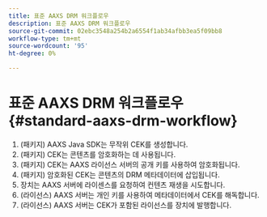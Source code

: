 ```yaml
---
title: 표준 AAXS DRM 워크플로우
description: 표준 AAXS DRM 워크플로우
source-git-commit: 02ebc3548a254b2a6554f1ab34afbb3ea5f09bb8
workflow-type: tm+mt
source-wordcount: '95'
ht-degree: 0%

---
```


# 표준 AAXS DRM 워크플로우{#standard-aaxs-drm-workflow}

1. (패키지) AAXS Java SDK는 무작위 CEK를 생성합니다.
1. (패키지) CEK는 콘텐츠를 암호화하는 데 사용됩니다.
1. (패키지) CEK는 AAXS 라이선스 서버의 공개 키를 사용하여 암호화됩니다.
1. (패키지) 암호화된 CEK는 콘텐츠의 DRM 메타데이터에 삽입됩니다.
1. 장치는 AAXS 서버에 라이센스를 요청하여 컨텐츠 재생을 시도합니다.
1. (라이선스) AAXS 서버는 개인 키를 사용하여 메타데이터에서 CEK를 해독합니다.
1. (라이선스) AAXS 서버는 CEK가 포함된 라이선스를 장치에 발행합니다.
